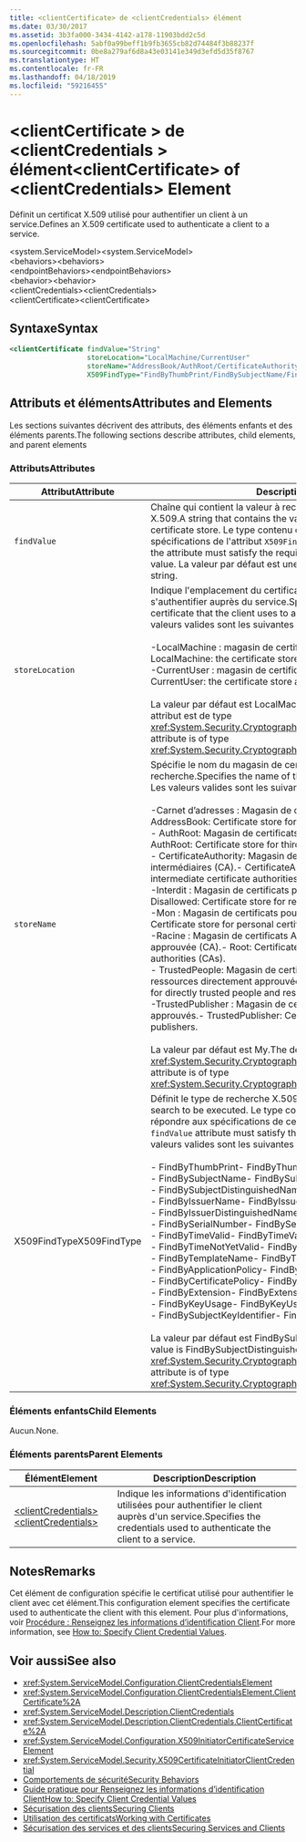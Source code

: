 ```yaml
---
title: <clientCertificate> de <clientCredentials> élément
ms.date: 03/30/2017
ms.assetid: 3b3fa000-3434-4142-a178-11903bdd2c5d
ms.openlocfilehash: 5abf0a99beff1b9fb3655cb82d74484f3b88237f
ms.sourcegitcommit: 0be8a279af6d8a43e03141e349d3efd5d35f8767
ms.translationtype: HT
ms.contentlocale: fr-FR
ms.lasthandoff: 04/18/2019
ms.locfileid: "59216455"
---
```

# <a name="clientcertificate-of-clientcredentials-element"></a><span data-ttu-id="e2041-102">\<clientCertificate > de \<clientCredentials > élément</span><span class="sxs-lookup"><span data-stu-id="e2041-102">\<clientCertificate> of \<clientCredentials> Element</span></span>
<span data-ttu-id="e2041-103">Définit un certificat X.509 utilisé pour authentifier un client à un service.</span><span class="sxs-lookup"><span data-stu-id="e2041-103">Defines an X.509 certificate used to authenticate a client to a service.</span></span>  
  
 <span data-ttu-id="e2041-104">\<system.ServiceModel></span><span class="sxs-lookup"><span data-stu-id="e2041-104">\<system.ServiceModel></span></span>  
<span data-ttu-id="e2041-105">\<behaviors></span><span class="sxs-lookup"><span data-stu-id="e2041-105">\<behaviors></span></span>  
<span data-ttu-id="e2041-106">\<endpointBehaviors></span><span class="sxs-lookup"><span data-stu-id="e2041-106">\<endpointBehaviors></span></span>  
<span data-ttu-id="e2041-107">\<behavior></span><span class="sxs-lookup"><span data-stu-id="e2041-107">\<behavior></span></span>  
<span data-ttu-id="e2041-108">\<clientCredentials></span><span class="sxs-lookup"><span data-stu-id="e2041-108">\<clientCredentials></span></span>  
<span data-ttu-id="e2041-109">\<clientCertificate></span><span class="sxs-lookup"><span data-stu-id="e2041-109">\<clientCertificate></span></span>  
  
## <a name="syntax"></a><span data-ttu-id="e2041-110">Syntaxe</span><span class="sxs-lookup"><span data-stu-id="e2041-110">Syntax</span></span>  
  
```xml  
<clientCertificate findValue="String"
                   storeLocation="LocalMachine/CurrentUser"
                   storeName="AddressBook/AuthRoot/CertificateAuthority/Disallowed/My/Root/TrustedPeople/TrustedPublisher"
                   X509FindType="FindByThumbPrint/FindBySubjectName/FindBySubjectDistinguishedName/FindByIssuerName/FindByIssuerDistinguishedName/FindBySerialNumber/FindByTimeValid/FindByTimeNotYetValid/FindByTemplateName/FindByApplicationPolicy/FindByCertificatePolicy/FindByExtension/FindByKeyUsage/FindBySubjectKeyIdentifier" />
```  
  
## <a name="attributes-and-elements"></a><span data-ttu-id="e2041-111">Attributs et éléments</span><span class="sxs-lookup"><span data-stu-id="e2041-111">Attributes and Elements</span></span>  
 <span data-ttu-id="e2041-112">Les sections suivantes décrivent des attributs, des éléments enfants et des éléments parents.</span><span class="sxs-lookup"><span data-stu-id="e2041-112">The following sections describe attributes, child elements, and parent elements</span></span>  
  
### <a name="attributes"></a><span data-ttu-id="e2041-113">Attributs</span><span class="sxs-lookup"><span data-stu-id="e2041-113">Attributes</span></span>  
  
|<span data-ttu-id="e2041-114">Attribut</span><span class="sxs-lookup"><span data-stu-id="e2041-114">Attribute</span></span>|<span data-ttu-id="e2041-115">Description</span><span class="sxs-lookup"><span data-stu-id="e2041-115">Description</span></span>|  
|---------------|-----------------|  
|`findValue`|<span data-ttu-id="e2041-116">Chaîne qui contient la valeur à rechercher dans le magasin de certificats X.509.</span><span class="sxs-lookup"><span data-stu-id="e2041-116">A string that contains the value to search for in the X.509 certificate store.</span></span> <span data-ttu-id="e2041-117">Le type contenu dans cet attribut doit répondre aux spécifications de l'attribut `X509FindType` spécifié.</span><span class="sxs-lookup"><span data-stu-id="e2041-117">The type contained in the attribute must satisfy the requirements of the `X509FindType` attribute value.</span></span> <span data-ttu-id="e2041-118">La valeur par défaut est une chaîne vide.</span><span class="sxs-lookup"><span data-stu-id="e2041-118">The default is an empty string.</span></span>|  
|`storeLocation`|<span data-ttu-id="e2041-119">Indique l'emplacement du certificat X.509 utilisé par le client pour s'authentifier auprès du service.</span><span class="sxs-lookup"><span data-stu-id="e2041-119">Specifies the location of the X.509 certificate that the client uses to authenticate itself to the service.</span></span> <span data-ttu-id="e2041-120">Les valeurs valides sont les suivantes :</span><span class="sxs-lookup"><span data-stu-id="e2041-120">Valid values include the following:</span></span><br /><br /> <span data-ttu-id="e2041-121">-LocalMachine : magasin de certificats assigné à l’ordinateur local.</span><span class="sxs-lookup"><span data-stu-id="e2041-121">-   LocalMachine: the certificate store assigned to the local machine.</span></span><br /><span data-ttu-id="e2041-122">-CurrentUser : magasin de certificats assigné à l’utilisateur actuel.</span><span class="sxs-lookup"><span data-stu-id="e2041-122">-   CurrentUser: the certificate store assigned to the current user.</span></span><br /><br /> <span data-ttu-id="e2041-123">La valeur par défaut est LocalMachine.</span><span class="sxs-lookup"><span data-stu-id="e2041-123">The default is LocalMachine.</span></span> <span data-ttu-id="e2041-124">Cet attribut est de type <xref:System.Security.Cryptography.X509Certificates.StoreLocation>.</span><span class="sxs-lookup"><span data-stu-id="e2041-124">This attribute is of type <xref:System.Security.Cryptography.X509Certificates.StoreLocation>.</span></span>|  
|`storeName`|<span data-ttu-id="e2041-125">Spécifie le nom du magasin de certificats X.509 dans lequel effectuer la recherche.</span><span class="sxs-lookup"><span data-stu-id="e2041-125">Specifies the name of the X.509 certificate store to search.</span></span> <span data-ttu-id="e2041-126">Les valeurs valides sont les suivantes :</span><span class="sxs-lookup"><span data-stu-id="e2041-126">Valid values include the following:</span></span><br /><br /> <span data-ttu-id="e2041-127">-Carnet d’adresses : Magasin de certificats pour d’autres utilisateurs.</span><span class="sxs-lookup"><span data-stu-id="e2041-127">-   AddressBook: Certificate store for other users.</span></span><br /><span data-ttu-id="e2041-128">-   AuthRoot: Magasin de certificats Autorités de certification (CA).</span><span class="sxs-lookup"><span data-stu-id="e2041-128">-   AuthRoot: Certificate store for third-party certificate authorities (CAs).</span></span><br /><span data-ttu-id="e2041-129">-   CertificateAuthority: Magasin de certificats Autorités de certification intermédiaires (CA).</span><span class="sxs-lookup"><span data-stu-id="e2041-129">-   CertificateAuthority: Certificate store for intermediate certificate authorities (CAs).</span></span><br /><span data-ttu-id="e2041-130">-Interdit : Magasin de certificats pour les certificats révoqués.</span><span class="sxs-lookup"><span data-stu-id="e2041-130">-   Disallowed: Certificate store for revoked certificates.</span></span><br /><span data-ttu-id="e2041-131">-Mon : Magasin de certificats pour les certificats personnels.</span><span class="sxs-lookup"><span data-stu-id="e2041-131">-   My: Certificate store for personal certificates.</span></span><br /><span data-ttu-id="e2041-132">-Racine : Magasin de certificats Autorités de certification racine approuvée (CA).</span><span class="sxs-lookup"><span data-stu-id="e2041-132">-   Root: Certificate store for trusted root certificate authorities (CAs).</span></span><br /><span data-ttu-id="e2041-133">-   TrustedPeople: Magasin de certificats pour les personnes et ressources directement approuvées.</span><span class="sxs-lookup"><span data-stu-id="e2041-133">-   TrustedPeople: Certificate store for directly trusted people and resources.</span></span><br /><span data-ttu-id="e2041-134">-TrustedPublisher : Magasin de certificats pour les éditeurs directement approuvés.</span><span class="sxs-lookup"><span data-stu-id="e2041-134">-   TrustedPublisher: Certificate store for directly trusted publishers.</span></span><br /><br /> <span data-ttu-id="e2041-135">La valeur par défaut est My.</span><span class="sxs-lookup"><span data-stu-id="e2041-135">The default is My.</span></span> <span data-ttu-id="e2041-136">Cet attribut est de type <xref:System.Security.Cryptography.X509Certificates.StoreName>.</span><span class="sxs-lookup"><span data-stu-id="e2041-136">This attribute is of type <xref:System.Security.Cryptography.X509Certificates.StoreName>.</span></span>|  
|<span data-ttu-id="e2041-137">X509FindType</span><span class="sxs-lookup"><span data-stu-id="e2041-137">X509FindType</span></span>|<span data-ttu-id="e2041-138">Définit le type de recherche X.509 à exécuter.</span><span class="sxs-lookup"><span data-stu-id="e2041-138">Defines the type of X.509 search to be executed.</span></span> <span data-ttu-id="e2041-139">Le type contenu dans l'attribut `findValue` doit répondre aux spécifications de cet attribut.</span><span class="sxs-lookup"><span data-stu-id="e2041-139">The type contained in the `findValue` attribute must satisfy the requirements of this attribute.</span></span> <span data-ttu-id="e2041-140">Les valeurs valides sont les suivantes :</span><span class="sxs-lookup"><span data-stu-id="e2041-140">Valid values include the following:</span></span><br /><br /> <span data-ttu-id="e2041-141">-   FindByThumbPrint</span><span class="sxs-lookup"><span data-stu-id="e2041-141">-   FindByThumbPrint</span></span><br /><span data-ttu-id="e2041-142">-   FindBySubjectName</span><span class="sxs-lookup"><span data-stu-id="e2041-142">-   FindBySubjectName</span></span><br /><span data-ttu-id="e2041-143">-   FindBySubjectDistinguishedName</span><span class="sxs-lookup"><span data-stu-id="e2041-143">-   FindBySubjectDistinguishedName</span></span><br /><span data-ttu-id="e2041-144">-   FindByIssuerName</span><span class="sxs-lookup"><span data-stu-id="e2041-144">-   FindByIssuerName</span></span><br /><span data-ttu-id="e2041-145">-   FindByIssuerDistinguishedName</span><span class="sxs-lookup"><span data-stu-id="e2041-145">-   FindByIssuerDistinguishedName</span></span><br /><span data-ttu-id="e2041-146">-   FindBySerialNumber</span><span class="sxs-lookup"><span data-stu-id="e2041-146">-   FindBySerialNumber</span></span><br /><span data-ttu-id="e2041-147">-   FindByTimeValid</span><span class="sxs-lookup"><span data-stu-id="e2041-147">-   FindByTimeValid</span></span><br /><span data-ttu-id="e2041-148">-   FindByTimeNotYetValid</span><span class="sxs-lookup"><span data-stu-id="e2041-148">-   FindByTimeNotYetValid</span></span><br /><span data-ttu-id="e2041-149">-   FindByTemplateName</span><span class="sxs-lookup"><span data-stu-id="e2041-149">-   FindByTemplateName</span></span><br /><span data-ttu-id="e2041-150">-   FindByApplicationPolicy</span><span class="sxs-lookup"><span data-stu-id="e2041-150">-   FindByApplicationPolicy</span></span><br /><span data-ttu-id="e2041-151">-   FindByCertificatePolicy</span><span class="sxs-lookup"><span data-stu-id="e2041-151">-   FindByCertificatePolicy</span></span><br /><span data-ttu-id="e2041-152">-   FindByExtension</span><span class="sxs-lookup"><span data-stu-id="e2041-152">-   FindByExtension</span></span><br /><span data-ttu-id="e2041-153">-   FindByKeyUsage</span><span class="sxs-lookup"><span data-stu-id="e2041-153">-   FindByKeyUsage</span></span><br /><span data-ttu-id="e2041-154">-   FindBySubjectKeyIdentifier</span><span class="sxs-lookup"><span data-stu-id="e2041-154">-   FindBySubjectKeyIdentifier</span></span><br /><br /> <span data-ttu-id="e2041-155">La valeur par défaut est FindBySubjectDistinguishedName.</span><span class="sxs-lookup"><span data-stu-id="e2041-155">The default value is FindBySubjectDistinguishedName.</span></span> <span data-ttu-id="e2041-156">Cet attribut est de type <xref:System.Security.Cryptography.X509Certificates.X509FindType>.</span><span class="sxs-lookup"><span data-stu-id="e2041-156">This attribute is of type <xref:System.Security.Cryptography.X509Certificates.X509FindType>.</span></span>|  
  
### <a name="child-elements"></a><span data-ttu-id="e2041-157">Éléments enfants</span><span class="sxs-lookup"><span data-stu-id="e2041-157">Child Elements</span></span>  
 <span data-ttu-id="e2041-158">Aucun.</span><span class="sxs-lookup"><span data-stu-id="e2041-158">None.</span></span>  
  
### <a name="parent-elements"></a><span data-ttu-id="e2041-159">Éléments parents</span><span class="sxs-lookup"><span data-stu-id="e2041-159">Parent Elements</span></span>  
  
|<span data-ttu-id="e2041-160">Élément</span><span class="sxs-lookup"><span data-stu-id="e2041-160">Element</span></span>|<span data-ttu-id="e2041-161">Description</span><span class="sxs-lookup"><span data-stu-id="e2041-161">Description</span></span>|  
|-------------|-----------------|  
|[<span data-ttu-id="e2041-162">\<clientCredentials></span><span class="sxs-lookup"><span data-stu-id="e2041-162">\<clientCredentials></span></span>](../../../../../docs/framework/configure-apps/file-schema/wcf/clientcredentials.md)|<span data-ttu-id="e2041-163">Indique les informations d'identification utilisées pour authentifier le client auprès d'un service.</span><span class="sxs-lookup"><span data-stu-id="e2041-163">Specifies the credentials used to authenticate the client to a service.</span></span>|  
  
## <a name="remarks"></a><span data-ttu-id="e2041-164">Notes</span><span class="sxs-lookup"><span data-stu-id="e2041-164">Remarks</span></span>  
 <span data-ttu-id="e2041-165">Cet élément de configuration spécifie le certificat utilisé pour authentifier le client avec cet élément.</span><span class="sxs-lookup"><span data-stu-id="e2041-165">This configuration element specifies the certificate used to authenticate the client with this element.</span></span> <span data-ttu-id="e2041-166">Pour plus d'informations, voir [Procédure : Renseignez les informations d’identification Client](../../../../../docs/framework/wcf/how-to-specify-client-credential-values.md).</span><span class="sxs-lookup"><span data-stu-id="e2041-166">For more information, see [How to: Specify Client Credential Values](../../../../../docs/framework/wcf/how-to-specify-client-credential-values.md).</span></span>  
  
## <a name="see-also"></a><span data-ttu-id="e2041-167">Voir aussi</span><span class="sxs-lookup"><span data-stu-id="e2041-167">See also</span></span>

- <xref:System.ServiceModel.Configuration.ClientCredentialsElement>
- <xref:System.ServiceModel.Configuration.ClientCredentialsElement.ClientCertificate%2A>
- <xref:System.ServiceModel.Description.ClientCredentials>
- <xref:System.ServiceModel.Description.ClientCredentials.ClientCertificate%2A>
- <xref:System.ServiceModel.Configuration.X509InitiatorCertificateServiceElement>
- <xref:System.ServiceModel.Security.X509CertificateInitiatorClientCredential>
- [<span data-ttu-id="e2041-168">Comportements de sécurité</span><span class="sxs-lookup"><span data-stu-id="e2041-168">Security Behaviors</span></span>](../../../../../docs/framework/wcf/feature-details/security-behaviors-in-wcf.md)
- [<span data-ttu-id="e2041-169">Guide pratique pour Renseignez les informations d’identification Client</span><span class="sxs-lookup"><span data-stu-id="e2041-169">How to: Specify Client Credential Values</span></span>](../../../../../docs/framework/wcf/how-to-specify-client-credential-values.md)
- [<span data-ttu-id="e2041-170">Sécurisation des clients</span><span class="sxs-lookup"><span data-stu-id="e2041-170">Securing Clients</span></span>](../../../../../docs/framework/wcf/securing-clients.md)
- [<span data-ttu-id="e2041-171">Utilisation des certificats</span><span class="sxs-lookup"><span data-stu-id="e2041-171">Working with Certificates</span></span>](../../../../../docs/framework/wcf/feature-details/working-with-certificates.md)
- [<span data-ttu-id="e2041-172">Sécurisation des services et des clients</span><span class="sxs-lookup"><span data-stu-id="e2041-172">Securing Services and Clients</span></span>](../../../../../docs/framework/wcf/feature-details/securing-services-and-clients.md)

